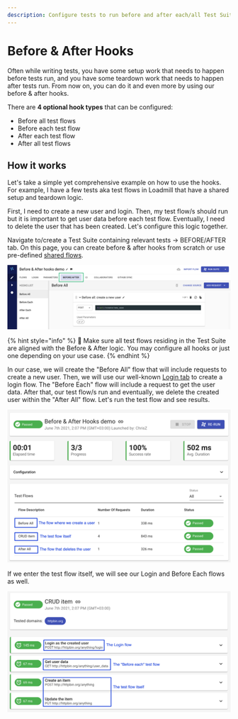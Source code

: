 ```yaml
---
description: Configure tests to run before and after each/all Test Suite flows.
---
```


# Before & After Hooks

Often while writing tests, you have some setup work that needs to happen before tests run, and you have some teardown work that needs to happen after tests run. From now on, you can do it and even more by using our before & after hooks.

There are **4 optional hook types** that can be configured:

* Before all test flows
* Before each test flow
* After each test flow
* After all test flows

## How it works

Let's take a simple yet comprehensive example on how to use the hooks. For example, I have a few tests aka test flows in Loadmill that have a shared setup and teardown logic.

First, I need to create a new user and login. Then, my test flow/s should run but it is important to get user data before each test flow. Eventually, I need to delete the user that has been created. Let's configure this logic together.

Navigate to/create a Test Suite containing relevant tests -> BEFORE/AFTER tab. On this page, you can create before & after hooks from scratch or use pre-defined [shared flows](https://docs.loadmill.com/collaboration/shared-flows).

![](<../../.gitbook/assets/Screenshot (25).png>)

{% hint style="info" %}
:brain: Make sure all test flows residing in the Test Suite are aligned with the Before & After logic. You may configure all hooks or just one depending on your use case.
{% endhint %}

In our case, we will create the "Before All" flow that will include requests to create a new user. Then, we will use our well-known [Login tab](https://docs.loadmill.com/api-testing/test-suite-editor/global-login-flow) to create a login flow. The "Before Each" flow will include a request to get the user data. After that, our test flow/s run and eventually, we delete the created user within the "After All" flow. Let's run the test flow and see results.

![](../../.gitbook/assets/screenshot-2021-06-08t114153.914.png)

If we enter the test flow itself, we will see our Login and Before Each flows as well.

![](../../.gitbook/assets/screenshot-2021-06-08t114412.807.png)

